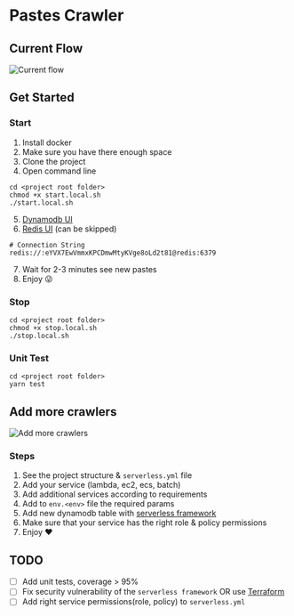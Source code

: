 # Pastes Crawler

## Current Flow

![Current flow](https://tinyurl.com/2afu93hz)<!--[Current flow](./diagrams/current-flow.puml)-->


## Get Started
### Start

1. Install docker
2. Make sure you have there enough space
3. Clone the project
4. Open command line
```
cd <project root folder>
chmod +x start.local.sh
./start.local.sh
```
5. [Dynamodb UI](http://localhost:8001)
6. [Redis UI](http://localhost:8002) (can be skipped)
```
# Connection String
redis://:eYVX7EwVmmxKPCDmwMtyKVge8oLd2t81@redis:6379
```
7. Wait for 2-3 minutes see new pastes
8. Enjoy :stuck_out_tongue_winking_eye:

### Stop
```
cd <project root folder>
chmod +x stop.local.sh
./stop.local.sh
```
### Unit Test
```
cd <project root folder>
yarn test
```

## Add more crawlers

![Add more crawlers](https://tinyurl.com/28ar2r7l)<!--[Add more crawlers](./diagrams/next-stage.puml)-->

### Steps

1. See the project structure & `serverless.yml` file
2. Add your service (lambda, ec2, ecs, batch)
3. Add additional services according to requirements
4. Add to `env.<env>` file the required params
5. Add new dynamodb table with [serverless framework](https://www.serverless.com/) 
6. Make sure that your service has the right role & policy permissions
7. Enjoy :heart:

## TODO

- [ ] Add unit tests, coverage > 95%
- [ ] Fix security vulnerability of the `serverless framework` OR use [Terraform](https://www.terraform.io/)
- [ ] Add right service permissions(role, policy) to `serverless.yml`